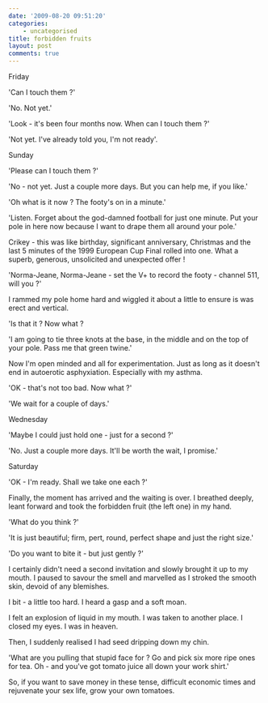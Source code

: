 ```yaml
---
date: '2009-08-20 09:51:20'
categories:
    - uncategorised
title: forbidden fruits
layout: post
comments: true
---
```


Friday

'Can I touch them ?'

'No. Not yet.'

'Look - it's been four months now. When can I touch them ?'

'Not yet. I've already told you, I'm not ready'.

Sunday

'Please can I touch them ?'

'No - not yet. Just a couple more days. But you can help me, if you
like.'

'Oh what is it now ? The footy's on in a minute.'

'Listen. Forget about the god-damned football for just one minute. Put
your pole in here now because I want to drape them all around your
pole.'

Crikey - this was like birthday, significant anniversary, Christmas and
the last 5 minutes of the 1999 European Cup Final rolled into one. What
a superb, generous, unsolicited and unexpected offer !

'Norma-Jeane, Norma-Jeane - set the V+ to record the footy - channel
511, will you ?'

I rammed my pole home hard and wiggled it about a little to ensure is
was erect and vertical.

'Is that it ? Now what ?

'I am going to tie three knots at the base, in the middle and on the top
of your pole. Pass me that green twine.'

Now I'm open minded and all for experimentation. Just as long as it
doesn't end in autoerotic asphyxiation. Especially with my asthma.

'OK - that's not too bad. Now what ?'

'We wait for a couple of days.'

Wednesday

'Maybe I could just hold one - just for a second ?'

'No. Just a couple more days. It'll be worth the wait, I promise.'

Saturday

'OK - I'm ready. Shall we take one each ?'

Finally, the moment has arrived and the waiting is over. I breathed
deeply, leant forward and took the forbidden fruit (the left one) in my
hand.

'What do you think ?'

'It is just beautiful; firm, pert, round, perfect shape and just the
right size.'

'Do you want to bite it - but just gently ?'

I certainly didn't need a second invitation and slowly brought it up to
my mouth. I paused to savour the smell and marvelled as I stroked the
smooth skin, devoid of any blemishes.

I bit - a little too hard. I heard a gasp and a soft moan.

I felt an explosion of liquid in my mouth. I was taken to another place.
I closed my eyes. I was in heaven.

Then, I suddenly realised I had seed dripping down my chin.

'What are you pulling that stupid face for ? Go and pick six more ripe
ones for tea. Oh - and you've got tomato juice all down your work
shirt.'

So, if you want to save money in these tense, difficult economic times
and rejuvenate your sex life, grow your own tomatoes.
